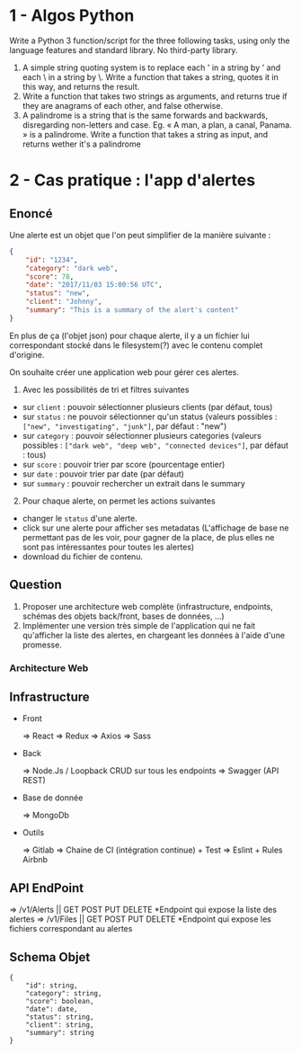 # 1 - Algos Python

Write a Python 3 function/script for the three following tasks, using only the language features and standard library. No third-party library.

1. A simple string quoting system is to replace each ' in a string by \' and each \ in a string by \\. Write a function that takes a string, quotes it in this way, and returns the result.
1. Write a function that takes two strings as arguments, and returns true if they are anagrams of each other, and false otherwise.
1. A palindrome is a string that is the same forwards and backwards, disregarding non-letters and case. Eg. « A man, a plan, a canal, Panama. » is a palindrome. Write a function that takes a string as input, and returns wether it's a palindrome

# 2 - Cas pratique : l'app d'alertes

## Enoncé

Une alerte est un objet que l'on peut simplifier de la manière suivante :

```json
{
    "id": "1234",
    "category": "dark web",
    "score": 78,
    "date": "2017/11/03 15:00:56 UTC",
    "status": "new",
    "client": "Johnny",
    "summary": "This is a summary of the alert's content"
}
```

En plus de ça (l'objet json) pour chaque alerte, il y a un fichier lui correspondant stocké dans le filesystem(?) avec le contenu complet d'origine.

On souhaite créer une application web pour gérer ces alertes.

1. Avec les possibilités de tri et filtres suivantes
  - sur `client` : pouvoir sélectionner plusieurs clients (par défaut, tous)
  - sur `status` : ne pouvoir sélectionner qu'un status (valeurs possibles : `["new", "investigating", "junk"]`, par défaut : "new")
  - sur `category` : pouvoir sélectionner plusieurs categories (valeurs possibles : `["dark web", "deep web", "connected devices"]`, par défaut : tous)
  - sur `score` : pouvoir trier par score (pourcentage entier)
  - sur `date` : pouvoir trier par date (par défaut)
  - sur `summary` : pouvoir rechercher un extrait dans le summary
2. Pour chaque alerte, on permet les actions suivantes
  - changer le `status` d'une alerte.
  - click sur une alerte pour afficher ses metadatas (L'affichage de base ne permettant pas de les voir, pour gagner de la place, de plus elles ne sont pas intéressantes pour toutes les alertes)
  - download du fichier de contenu.

## Question

1. Proposer une architecture web complète (infrastructure, endpoints, schémas des objets back/front, bases de données, ...)
1. Implémenter une version très simple de l'application qui ne fait qu'afficher la liste des alertes, en chargeant les données à l'aide d'une promesse.

### Architecture Web

## Infrastructure

* Front

  => React
  => Redux
  => Axios
  => Sass

* Back

  => Node.Js / Loopback CRUD sur tous les endpoints
  => Swagger (API REST)

* Base de donnée

  => MongoDb

* Outils

  => Gitlab
  => Chaine de CI (intégration continue) + Test
  => Eslint + Rules Airbnb

## API EndPoint

=> /v1/Alerts || GET POST PUT DELETE    *Endpoint qui expose la liste des alertes
=> /v1/Files || GET POST PUT DELETE     *Endpoint qui expose les fichiers correspondant au alertes

## Schema Objet

```
{
    "id": string,
    "category": string,
    "score": boolean,
    "date": date,
    "status": string,
    "client": string,
    "summary": string
}
```